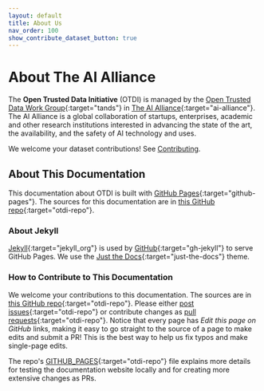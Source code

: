 ```yaml
---
layout: default
title: About Us
nav_order: 100
show_contribute_dataset_button: true
---
```


# About The AI Alliance

The **Open Trusted Data Initiative** (OTDI) is managed by the [Open Trusted Data Work Group](https://thealliance.ai/focusareas/foundation-models){:target="tands"} in [The AI Alliance](https://thealliance.ai){:target="ai-alliance"}. The AI Alliance is a global collaboration of startups, enterprises, academic and other research institutions interested in advancing the state of the art, the availability, and the safety of AI technology and uses. 

We welcome your dataset contributions! See [Contributing]({{site.baseurl}}/contributing/).

## About This Documentation

This documentation about OTDI is built with [GitHub Pages](https://pages.github.com/){:target="github-pages"}. The sources for this documentation are in [this GitHub repo](https://github.com/The-AI-Alliance/open-trusted-data-initiative/tree/main/docs){:target="otdi-repo"}.

### About Jekyll

[Jekyll](https://github.com/jekyll){:target="jekyll_org"} is used by [GitHub](https://github.com/jekyll/jekyll){:target="gh-jekyll"} to serve GitHub Pages. We use the [Just the Docs](https://just-the-docs.github.io/just-the-docs/){:target="just-the-docs"} theme.

### How to Contribute to This Documentation

We welcome your contributions to this documentation. The sources are in [this GitHub repo](https://github.com/The-AI-Alliance/open-trusted-data-initiative){:target="otdi-repo"}. Please either [post issues](https://github.com/The-AI-Alliance/open-trusted-data-initiative/issues){:target="otdi-repo"} or contribute changes as [pull requests](https://github.com/The-AI-Alliance/open-trusted-data-initiative/pulls){:target="otdi-repo"}. Notice that every page has _Edit this page on GitHub_ links, making it easy to go straight to the source of a page to make edits and submit a PR! This is the best way to help us fix typos and make single-page edits.

The repo's [GITHUB_PAGES](https://github.com/The-AI-Alliance/open-trusted-data-initiative/blob/main/GITHUB_PAGES.md){:target="otdi-repo"} file explains more details for testing the documentation website locally and for creating more extensive changes as PRs.
